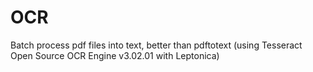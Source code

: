 OCR
===
Batch process pdf files into text, better than pdftotext (using Tesseract Open Source OCR Engine v3.02.01 with Leptonica)

